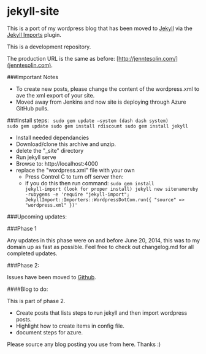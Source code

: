 jekyll-site
===========

This is a port of my wordpress blog that has been moved to [Jekyll](http://jekyllrb.com/) via the [Jekyll Imports](http://import.jekyllrb.com/) plugin.

This is a development repository.

The production URL is the same as before: [http://jenntesolin.com/](jenntesolin.com).


###Important Notes
- To create new posts, please change the content of the wordpress.xml to ave the xml export of your site.
- Moved away from Jenkins and now site is deploying through Azure GitHub pulls.

###Install steps:
<code>
sudo gem update —system (dash dash system)
sudo gem update
sudo gem install rdiscount
sudo gem install jekyll
</code>

- Install needed dependancies
- Download/clone this archive and unzip.
- delete the "_site" directory
- Run jekyll serve
- Browse to: http://localhost:4000
- replace the "wordpress.xml" file with your own
    + Press Control C to turn off server then:
    + if you do this then run command:
    <code>sudo gem install jekyll-import (look for proper install)
    jekyll new sitenameruby -rubygems -e 'require "jekyll-import";    JekyllImport::Importers::WordpressDotCom.run({      "source" =&gt; "wordpress.xml"    })'</code>

###Upcoming updates:

###Phase 1

Any updates in this phase were on and before June 20, 2014, this was to my domain up as fast as possible. Feel free to check out changelog.md for all completed updates.

###Phase 2:

Issues have been moved to [Github](https://github.com/jennifert/jekyll-site/issues).

####Blog to do:

This is part of phase 2.

- Create posts that lists steps to run jekyll and then import wordpress posts.
- Highlight how to create items in config file.
- document steps for azure.


Please source any blog posting you use from here. Thanks :)
